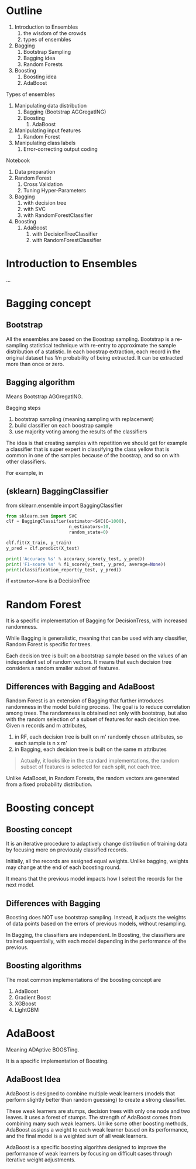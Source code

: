 # Outline

1. Introduction to Ensembles
	1. the wisdom of the crowds
	2. types of ensembles
2. Bagging
	1. Bootstrap Sampling
	2. Bagging idea 
	3. Random Forests
4. Boosting
	1. Boosting idea
	2. AdaBoost


Types of ensembles
1. Manipulating data distribution
	1. Bagging (Bootstrap AGGregatING)
	2. Boosting
		1. AdaBoost
2. Manipulating input features
	1. Random Forest
3. Manipulating class labels
	1. Error-correcting output coding

Notebook
1. Data preparation
2. Random Forest
	1. Cross Validation
	2. Tuning Hyper-Parameters
3. Bagging
	1. with decision tree
	2. with SVC
	3. with RandomForestClassifier
4. Boosting
	1. AdaBoost
		1. with DecisionTreeClassifier
		2. with RandomForestClassifier

# Introduction to Ensembles

...



# Bagging concept

## Bootstrap
All the ensembles are based on the Boostrap sampling.
Bootstrap is a re-sampling statistical technique with re-entry to approximate the sample distribution of a statistic.
In each boostrap extraction, each record in the original dataset has 1/n probability of being extracted.
It can be extracted more than once or zero.

## Bagging algorithm
Means Bootstrap AGGregatING.

Bagging steps
1. bootstrap sampling (meaning sampling with replacement)
2. build classifier on each boostrap sample
3. use majority voting among the results of the classifiers

The idea is that creating samples with repetition we should get for example a classifier that is super expert in classifying the class yellow that is common in one of the samples because of the boostrap, and so on with other classifiers.

For example, in 


## (sklearn) BaggingClassifier
from sklearn.ensemble import BaggingClassifier

```python
from sklearn.svm import SVC
clf = BaggingClassifier(estimator=SVC(C=1000), 
                        n_estimators=10, 
                        random_state=0)

clf.fit(X_train, y_train)
y_pred = clf.predict(X_test)

print('Accuracy %s' % accuracy_score(y_test, y_pred))
print('F1-score %s' % f1_score(y_test, y_pred, average=None))
print(classification_report(y_test, y_pred))
```

if `estimator=None` is a DecisionTree

# Random Forest

It is a specific implementation of Bagging for DecisionTress, with increased randomness.

While Bagging is generalistic, meaning that can be used with any classifier, Random Forest is specific for trees.

Each decision tree is built on a bootstrap sample based on the values of an independent set of random vectors.
It means that each decision tree considers a random smaller subset of features.

## Differences with Bagging and AdaBoost

Random Forest is an extension of Bagging that further introduces randomness in the model building process.
The goal is to reduce correlation among trees.
The randomness is obtained not only with bootstrap, but also with the random selection of a subset of features for each decision tree.
Given n records and m attributes,
1. in RF, each decision tree is built on m' randomly chosen attributes, so each sample is n x m'
2. in Bagging, each decision tree is built on the same m attributes

> Actually, it looks like in the standard implementations, the random subset of features is selected for each split, not each tree.

Unlike AdaBoost, in Random Forests, the random vectors are generated from a fixed probability distribution.



# Boosting concept

## Boosting concept

It is an iterative procedure to adaptively change distribution of training data by focusing more on previously classified records.

Initially, all the records are assigned equal weights.
Unlike bagging, weights may change at the end of each boosting round.

It means that the previous model impacts how I select the records for the next model.

## Differences with Bagging

Boosting does NOT use bootstrap sampling. Instead, it adjusts the weights of data points based on the errors of previous models, without resampling.

In Bagging, the classifiers are independent.
In Boosting, the classifiers are trained sequentially, with each model depending in the performance of the previous.


## Boosting algorithms
The most common implementations of the boosting concept are
1. AdaBoost
2. Gradient Boost
3. XGBoost
4. LightGBM



# AdaBoost
Meaning ADAptive BOOSTing.

It is a specific implementation of Boosting.

## AdaBoost Idea

AdaBoost is designed to combine multiple weak learners (models that perform slightly better than random guessing) to create a strong classifier.

These weak learners are stumps, decision trees with only one node and two leaves.
it uses a forest of stumps.
The strength of AdaBoost comes from combining many such weak learners.
Unlike some other boosting methods, AdaBoost assigns a weight to each weak learner based on its performance, and the final model is a weighted sum of all weak learners.

AdaBoost is a specific boosting algorithm designed to improve the performance of weak learners by focusing on difficult cases through iterative weight adjustments.





